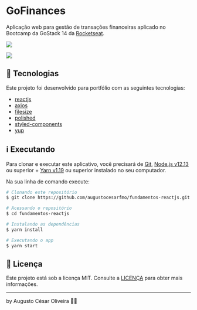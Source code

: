# GoFinances

Aplicação web para gestão de transações financeiras aplicado no Bootcamp da GoStack 14 da [Rocketseat](https://rocketseat.com.br/).

![](https://imgur.com/GObghG2.png)

![](https://imgur.com/IsFveWE.png)

## 🚀 Tecnologias

Este projeto foi desenvolvido para portfólio com as seguintes tecnologias:

- [reactjs](https://reactjs.org)
- [axios](https://github.com/axios/axios)
- [filesize](https://www.npmjs.com/package/filesize)
- [polished](https://www.npmjs.com/package/polished)
- [styled-components](https://styled-components.com/)
- [yup](https://github.com/jquense/yup)

## ℹ️ Executando

Para clonar e executar este aplicativo, você precisará de [Git](https://git-scm.com), [Node.js v12.13][nodejs] ou superior + [Yarn v1.19][yarn] ou superior instalado no seu computador.

Na sua linha de comando execute:

```bash
# Clonando este repositório
$ git clone https://github.com/augustocesarfmo/fundamentos-reactjs.git

# Acessando o repositório
$ cd fundamentos-reactjs

# Instalando as dependências
$ yarn install

# Executando o app
$ yarn start
```

## 📝 Licença

Este projeto está sob a licença MIT. Consulte a [LICENÇA](https://github.com/augustocesarfmo/fundamentos-reactjs/blob/master/LICENSE.md) para obter mais informações.

---

by Augusto César Oliveira 👐🏼

[nodejs]: https://nodejs.org/
[yarn]: https://yarnpkg.com/
[vc]: https://code.visualstudio.com/
